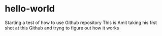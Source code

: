 # hello-world
Starting a test of how to use Github repository
This is Amit taking his frst shot at this Github and tryng to figure out how it works
